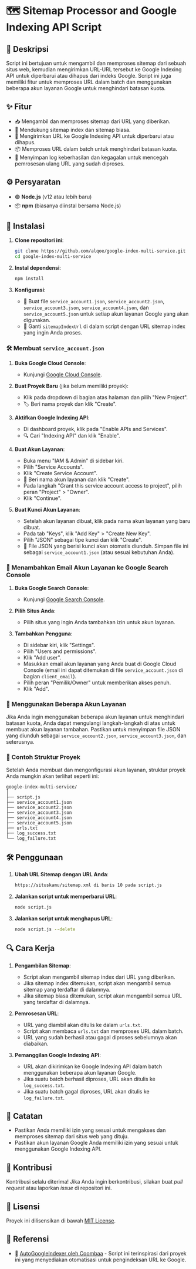 # 🗺️ Sitemap Processor and Google Indexing API Script

## 📄 Deskripsi

Script ini bertujuan untuk mengambil dan memproses sitemap dari sebuah situs web, kemudian mengirimkan URL-URL tersebut ke Google Indexing API untuk diperbarui atau dihapus dari indeks Google. Script ini juga memiliki fitur untuk memproses URL dalam batch dan menggunakan beberapa akun layanan Google untuk menghindari batasan kuota.

## ✨ Fitur

- 📥 Mengambil dan memproses sitemap dari URL yang diberikan.
- 🔗 Mendukung sitemap index dan sitemap biasa.
- 🔄 Mengirimkan URL ke Google Indexing API untuk diperbarui atau dihapus.
- 📦 Memproses URL dalam batch untuk menghindari batasan kuota.
- 📝 Menyimpan log keberhasilan dan kegagalan untuk mencegah pemrosesan ulang URL yang sudah diproses.

## ⚙️ Persyaratan

- 🟢 **Node.js** (v12 atau lebih baru)
- 📦 **npm** (biasanya diinstal bersama Node.js)

## 🚀 Instalasi

1. **Clone repositori ini**:
   ```bash
   git clone https://github.com/alqoe/google-index-multi-service.git
   cd google-index-multi-service
   ```

2. **Instal dependensi**:
   ```bash
   npm install
   ```

3. **Konfigurasi**:
   - 📄 Buat file `service_account1.json`, `service_account2.json`, `service_account3.json`, `service_account4.json`, dan `service_account5.json` untuk setiap akun layanan Google yang akan digunakan.
   - 🔧 Ganti `sitemapIndexUrl` di dalam script dengan URL sitemap index yang ingin Anda proses.

### 🛠️ Membuat `service_account.json`

1. **Buka Google Cloud Console**:
   - Kunjungi [Google Cloud Console](https://console.cloud.google.com/).

2. **Buat Proyek Baru** (jika belum memiliki proyek):
   - Klik pada dropdown di bagian atas halaman dan pilih "New Project".
   - 🏷️ Beri nama proyek dan klik "Create".

3. **Aktifkan Google Indexing API**:
   - Di dashboard proyek, klik pada "Enable APIs and Services".
   - 🔍 Cari "Indexing API" dan klik "Enable".

4. **Buat Akun Layanan**:
   - Buka menu "IAM & Admin" di sidebar kiri.
   - Pilih "Service Accounts".
   - Klik "Create Service Account".
   - 📝 Beri nama akun layanan dan klik "Create".
   - Pada langkah "Grant this service account access to project", pilih peran "Project" > "Owner".
   - Klik "Continue".

5. **Buat Kunci Akun Layanan**:
   - Setelah akun layanan dibuat, klik pada nama akun layanan yang baru dibuat.
   - Pada tab "Keys", klik "Add Key" > "Create New Key".
   - Pilih "JSON" sebagai tipe kunci dan klik "Create".
   - 💾 File JSON yang berisi kunci akan otomatis diunduh. Simpan file ini sebagai `service_account1.json` (atau sesuai kebutuhan Anda).

### 📧 Menambahkan Email Akun Layanan ke Google Search Console

1. **Buka Google Search Console**:
   - Kunjungi [Google Search Console](https://search.google.com/search-console).

2. **Pilih Situs Anda**:
   - Pilih situs yang ingin Anda tambahkan izin untuk akun layanan.

3. **Tambahkan Pengguna**:
   - Di sidebar kiri, klik "Settings".
   - Pilih "Users and permissions".
   - Klik "Add user".
   - Masukkan email akun layanan yang Anda buat di Google Cloud Console (email ini dapat ditemukan di file `service_account.json` di bagian `client_email`).
   - Pilih peran "Pemilik/Owner" untuk memberikan akses penuh.
   - Klik "Add".

### 🔄 Menggunakan Beberapa Akun Layanan

Jika Anda ingin menggunakan beberapa akun layanan untuk menghindari batasan kuota, Anda dapat mengulangi langkah-langkah di atas untuk membuat akun layanan tambahan. Pastikan untuk menyimpan file JSON yang diunduh sebagai `service_account2.json`, `service_account3.json`, dan seterusnya.

### 📂 Contoh Struktur Proyek

Setelah Anda membuat dan mengonfigurasi akun layanan, struktur proyek Anda mungkin akan terlihat seperti ini:

```
google-index-multi-service/
│
├── script.js
├── service_account1.json
├── service_account2.json
├── service_account3.json
├── service_account4.json
├── service_account5.json
├── urls.txt
├── log_success.txt
└── log_failure.txt
```

## 🛠️ Penggunaan

1. **Ubah URL Sitemap dengan URL Anda**:
   ```bash
   https://situskamu/sitemap.xml di baris 10 pada script.js
   ```

2. **Jalankan script untuk memperbarui URL**:
   ```bash
   node script.js
   ```

3. **Jalankan script untuk menghapus URL**:
   ```bash
   node script.js --delete
   ```

## 🔍 Cara Kerja

1. **Pengambilan Sitemap**:
   - Script akan mengambil sitemap index dari URL yang diberikan.
   - Jika sitemap index ditemukan, script akan mengambil semua sitemap yang terdaftar di dalamnya.
   - Jika sitemap biasa ditemukan, script akan mengambil semua URL yang terdaftar di dalamnya.

2. **Pemrosesan URL**:
   - URL yang diambil akan ditulis ke dalam `urls.txt`.
   - Script akan membaca `urls.txt` dan memproses URL dalam batch.
   - URL yang sudah berhasil atau gagal diproses sebelumnya akan diabaikan.

3. **Pemanggilan Google Indexing API**:
   - URL akan dikirimkan ke Google Indexing API dalam batch menggunakan beberapa akun layanan Google.
   - Jika suatu batch berhasil diproses, URL akan ditulis ke `log_success.txt`.
   - Jika suatu batch gagal diproses, URL akan ditulis ke `log_failure.txt`.

## 📝 Catatan

- Pastikan Anda memiliki izin yang sesuai untuk mengakses dan memproses sitemap dari situs web yang dituju.
- Pastikan akun layanan Google Anda memiliki izin yang sesuai untuk menggunakan Google Indexing API.

## 🤝 Kontribusi

Kontribusi selalu diterima! Jika Anda ingin berkontribusi, silakan buat _pull request_ atau laporkan _issue_ di repositori ini.

## 📄 Lisensi

Proyek ini dilisensikan di bawah [MIT License](LICENSE).

## 🔗 Referensi

- 📝 [AutoGoogleIndexer oleh Coombaa](https://github.com/Coombaa/AutoGoogleIndexer) - Script ini terinspirasi dari proyek ini yang menyediakan otomatisasi untuk pengindeksan URL ke Google.
